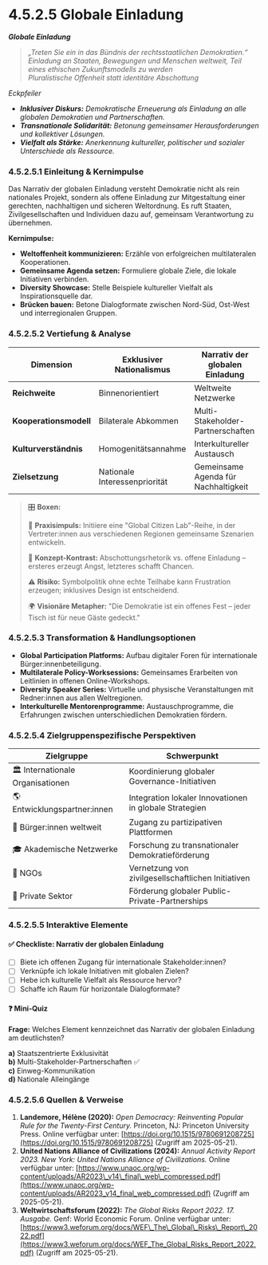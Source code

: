 # 4.5.2.5 Globale Einladung

_**Globale Einladung**_

> _„Treten Sie ein in das Bündnis der rechtsstaatlichen Demokratien.“_\
> _&#x45;inladung an Staaten, Bewegungen und Menschen weltweit, Teil eines ethischen Zukunftsmodells zu werden_\
> _&#x50;luralistische Offenheit statt identitäre Abschottung_

_Eckpfeiler_

* _**Inklusiver Diskurs:** Demokratische Erneuerung als Einladung an alle globalen Demokratien und Partnerschaften._
* _**Transnationale Solidarität:** Betonung gemeinsamer Herausforderungen und kollektiver Lösungen._
* _**Vielfalt als Stärke:** Anerkennung kultureller, politischer und sozialer Unterschiede als Ressource._

### 4.5.2.5.1 Einleitung & Kernimpulse

Das Narrativ der globalen Einladung versteht Demokratie nicht als rein nationales Projekt, sondern als offene Einladung zur Mitgestaltung einer gerechten, nachhaltigen und sicheren Weltordnung. Es ruft Staaten, Zivilgesellschaften und Individuen dazu auf, gemeinsam Verantwortung zu übernehmen.

**Kernimpulse:**

* **Weltoffenheit kommunizieren:** Erzähle von erfolgreichen multilateralen Kooperationen.
* **Gemeinsame Agenda setzen:** Formuliere globale Ziele, die lokale Initiativen verbinden.
* **Diversity Showcase:** Stelle Beispiele kultureller Vielfalt als Inspirationsquelle dar.
* **Brücken bauen:** Betone Dialogformate zwischen Nord-Süd, Ost-West und interregionalen Gruppen.

### 4.5.2.5.2 Vertiefung & Analyse

| Dimension              | Exklusiver Nationalismus      | Narrativ der globalen Einladung      |
| ---------------------- | ----------------------------- | ------------------------------------ |
| **Reichweite**         | Binnenorientiert              | Weltweite Netzwerke                  |
| **Kooperationsmodell** | Bilaterale Abkommen           | Multi-Stakeholder-Partnerschaften    |
| **Kulturverständnis**  | Homogenitätsannahme           | Interkultureller Austausch           |
| **Zielsetzung**        | Nationale Interessenpriorität | Gemeinsame Agenda für Nachhaltigkeit |

> 🎛️ **Boxen:**
>
> 📌 **Praxisimpuls:** Initiiere eine "Global Citizen Lab"-Reihe, in der Vertreter:innen aus verschiedenen Regionen gemeinsame Szenarien entwickeln.
>
> 🧠 **Konzept-Kontrast:** Abschottungsrhetorik vs. offene Einladung – ersteres erzeugt Angst, letzteres schafft Chancen.
>
> ⚠️ **Risiko:** Symbolpolitik ohne echte Teilhabe kann Frustration erzeugen; inklusives Design ist entscheidend.
>
> 🌍 **Visionäre Metapher:** "Die Demokratie ist ein offenes Fest – jeder Tisch ist für neue Gäste gedeckt."

### 4.5.2.5.3 Transformation & Handlungsoptionen

* **Global Participation Platforms:** Aufbau digitaler Foren für internationale Bürger:innenbeteiligung.
* **Multilaterale Policy-Worksessions:** Gemeinsames Erarbeiten von Leitlinien in offenen Online-Workshops.
* **Diversity Speaker Series:** Virtuelle und physische Veranstaltungen mit Redner:innen aus allen Weltregionen.
* **Interkulturelle Mentorenprogramme:** Austauschprogramme, die Erfahrungen zwischen unterschiedlichen Demokratien fördern.

### 4.5.2.5.4 Zielgruppenspezifische Perspektiven

| Zielgruppe                        | Schwerpunkt                                            |
| --------------------------------- | ------------------------------------------------------ |
| 🏛️ Internationale Organisationen | Koordinierung globaler Governance-Initiativen          |
| 🌎 Entwicklungspartner:innen      | Integration lokaler Innovationen in globale Strategien |
| 🧍 Bürger:innen weltweit          | Zugang zu partizipativen Plattformen                   |
| 🎓 Akademische Netzwerke          | Forschung zu transnationaler Demokratieförderung       |
| 🤝 NGOs                           | Vernetzung von zivilgesellschaftlichen Initiativen     |
| 💼 Private Sektor                 | Förderung globaler Public-Private-Partnerships         |

### 4.5.2.5.5 Interaktive Elemente

#### ✅ Checkliste: Narrativ der globalen Einladung

* [ ] Biete ich offenen Zugang für internationale Stakeholder:innen?
* [ ] Verknüpfe ich lokale Initiativen mit globalen Zielen?
* [ ] Hebe ich kulturelle Vielfalt als Ressource hervor?
* [ ] Schaffe ich Raum für horizontale Dialogformate?

#### ❓ Mini-Quiz

**Frage:** Welches Element kennzeichnet das Narrativ der globalen Einladung am deutlichsten?

**a)** Staatszentrierte Exklusivität\
**b)** Multi-Stakeholder-Partnerschaften ✅\
**c)** Einweg-Kommunikation\
**d)** Nationale Alleingänge

### 4.5.2.5.6 Quellen & Verweise

1. **Landemore, Hélène (2020):** _Open Democracy: Reinventing Popular Rule for the Twenty-First Century._ Princeton, NJ: Princeton University Press. Online verfügbar unter: [https://doi.org/10.1515/9780691208725](https://doi.org/10.1515/9780691208725) (Zugriff am 2025-05-21).
2. **United Nations Alliance of Civilizations (2024):** _Annual Activity Report 2023. New York: United Nations Alliance of Civilizations._ Online verfügbar unter: [https://www.unaoc.org/wp-content/uploads/AR2023\_v14\_final\_web\_compressed.pdf](https://www.unaoc.org/wp-content/uploads/AR2023_v14_final_web_compressed.pdf) (Zugriff am 2025-05-21).
3. **Weltwirtschaftsforum (2022):** _The Global Risks Report 2022. 17. Ausgabe._ Genf: World Economic Forum. Online verfügbar unter: [https://www3.weforum.org/docs/WEF\_The\_Global\_Risks\_Report\_2022.pdf](https://www3.weforum.org/docs/WEF_The_Global_Risks_Report_2022.pdf) (Zugriff am 2025-05-21).
